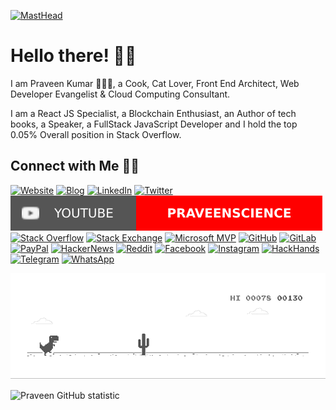 [![MastHead](https://raw.githubusercontent.com/praveenscience/praveenscience/master/mast.png)](https://praveen.science)

# Hello there! 👋🏻

I am Praveen Kumar 🙋🏻‍♂️, a Cook, Cat Lover, Front End Architect, Web Developer Evangelist & Cloud Computing Consultant.

I am a React JS Specialist, a Blockchain Enthusiast, an Author of tech books, a Speaker, a FullStack JavaScript Developer and I hold the top 0.05% Overall position in Stack Overflow.

## Connect with Me 🤝🏻

[![Website](https://raw.githubusercontent.com/praveenscience/praveenscience/master/soc/ws.svg)](https://praveen.science/) [![Blog](https://raw.githubusercontent.com/praveenscience/praveenscience/master/soc/bl.svg)](https://blog.praveen.science/) [![LinkedIn](https://raw.githubusercontent.com/praveenscience/praveenscience/master/soc/li.svg)](https://uk.linkedin.com/in/praveentech/) [![Twitter](https://raw.githubusercontent.com/praveenscience/praveenscience/master/soc/tw.svg)](https://twitter.com/praveenscience) [![YouTube](https://raw.githubusercontent.com/praveenscience/praveenscience/master/soc/yt.svg)](https://youtube.com/praveenscience) [![Stack Overflow](https://raw.githubusercontent.com/praveenscience/praveenscience/master/soc/so.svg)](https://stackoverflow.com/users/462627/praveen-kumar-purushothaman) [![Stack Exchange](https://raw.githubusercontent.com/praveenscience/praveenscience/master/soc/se.svg)](https://stackexchange.com/users/210807/praveen-kumar) [![Microsoft MVP](https://raw.githubusercontent.com/praveenscience/praveenscience/master/soc/ms.svg)](https://mvp.microsoft.com/en-us/PublicProfile/5001822) [![GitHub](https://raw.githubusercontent.com/praveenscience/praveenscience/master/soc/gh.svg)](https://github.com/praveenscience) [![GitLab](https://raw.githubusercontent.com/praveenscience/praveenscience/master/soc/gl.svg)](https://gitlab.com/praveenscience) [![PayPal](https://raw.githubusercontent.com/praveenscience/praveenscience/master/soc/pp.svg)](https://www.paypal.me/PraveenKumar) [![HackerNews](https://raw.githubusercontent.com/praveenscience/praveenscience/master/soc/hn.svg)](https://news.ycombinator.com/user?id=praveenscience) [![Reddit](https://raw.githubusercontent.com/praveenscience/praveenscience/master/soc/r.svg)](https://reddit.com/u/praveenscience/) [![Facebook](https://raw.githubusercontent.com/praveenscience/praveenscience/master/soc/fb.svg)](https://www.facebook.com/praveenscience) [![Instagram](https://raw.githubusercontent.com/praveenscience/praveenscience/master/soc/ig.svg)](https://instagram.com/praveenscience) [![HackHands](https://raw.githubusercontent.com/praveenscience/praveenscience/master/soc/hh.svg)](http://web.archive.org/web/20190116000030if_/https://hackhands.com/praveen/) [![Telegram](https://raw.githubusercontent.com/praveenscience/praveenscience/master/soc/tg.svg)](https://t.me/praveenscience) [![WhatsApp](https://raw.githubusercontent.com/praveenscience/praveenscience/master/soc/wa.svg)](https://wa.me/)

![Dino](https://raw.githubusercontent.com/praveenscience/praveenscience/master/dino.gif)

![Praveen GitHub statistic](https://github-readme-stats.vercel.app/api?username=praveenscience&show_icons=true&line_height=20&theme=tokyonight")
